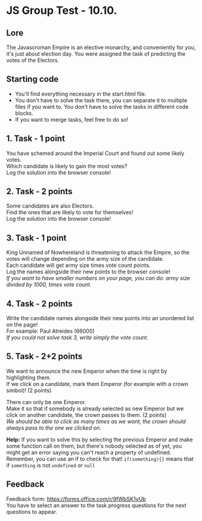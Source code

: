 # JS Group Test - 10.10.
## Lore
The Javascroman Empire is an elective monarchy, and conveniently for you, it's just about election day. You were assigned the task of predicting the votes of the Electors.

## Starting code
- You'll find everything necessary in the start.html file.
- You don't have to solve the task there, you can separate it to multiple files if you want to. You don't have to solve the tasks in different code blocks.
- If you want to merge tasks, feel free to do so!  

## 1. Task - 1 point
You have schemed around the Imperial Court and found out some likely votes.  
Which candidate is likely to gain the most votes?  
Log the solution into the browser console!  

## 2. Task - 2 points
Some candidates are also Electors.  
Find the ones that are likely to vote for themselves!  
Log the solution into the browser console!  

## 3. Task - 1 point
King Unnamed of Nowhereland is threatening to attack the Empire, so the votes will change depending on the army size of the candidate.  
Each candidate will get army size times vote count points.  
Log the names alongside their new points to the browser console!  
*If you want to have smaller numbers on your page, you can do: army size divided by 1000, times vote count.*

## 4. Task - 2 points
Write the candidate names alongside their new points into an unordered list on the page!  
For example: Paul Atreides (66000)  
*If you could not solve task 3, write simply the vote count.*  
  
## 5. Task - 2+2 points
We want to announce the new Emperor when the time is right by highlighting them.  
If we click on a candidate, mark them Emperor (for example with a crown simbol)! (2 points)  

There can only be one Emperor.  
Make it so that if somebody is already selected as new Emperor but we click on another candidate, the crown passes to them. (2 points)  
*We should be able to click as many times as we want, the crown should always pass to the one we clicked on.*  

**Help:** If you want to solve this by selecting the previous Emperor and make some function call on them, but there's nobody selected as of yet, you might get an error saying you can't reach a property of undefined. Remember, you can use an if to check for that! `if(something){}` means that if `something` is not `undefined` or `null`

## Feedback
Feedback form: https://forms.office.com/r/9fWbSK1yUb  
You have to select an answer to the task progress questions for the next questions to appear.